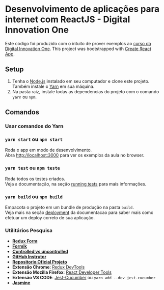 # Desenvolvimento de aplicações para internet com ReactJS - Digital Innovation One

Este código foi produzido com o intuito de prover exemplos ao [curso da Digital Innovation One](https://web.digitalinnovation.one/course/desenvolvimento-de-aplicacoes-para-internet-com-reactjs/learning/c6a6c9e3-c419-4443-9191-b3bf851d1ce4).
This project was bootstrapped with [Create React App](https://github.com/facebook/create-react-app).

## Setup

1. Tenha o [Node.js](https://nodejs.org/en/download/) instalado em seu computador e clone este projeto. Também instale o [Yarn](https://classic.yarnpkg.com/en/docs/install/#windows-stable) em sua máquina.
2. Na pasta raiz, instale todas as dependencias do projeto com o comando `yarn` ou `npm`.


## Comandos

### Usar comandos do Yarn

### `yarn start` ou `npm start`

Roda o app em modo de desenvolvimento.<br>
Abra [http://localhost:3000](http://localhost:3000) para ver os exemplos da aula no browser.

### `yarn test` ou `npm teste`

Roda todos os testes criados.<br>
Veja a documentação, na seção [running tests](https://facebook.github.io/create-react-app/docs/running-tests) para mais informações.

### `yarn build` ou `npm build`

Empacota o projeto em um bundle de produção na pasta `build`.<br>
Veja mais na seção [deployment](https://facebook.github.io/create-react-app/docs/deployment) da documentacao para saber mais como efetuar um deploy correto de sua aplicação.

### **Utilitários Pesquisa**

- **[Redux Form](https://redux-form.com/8.3.0/)**
- **[Formik](https://formik.org/)**
- **[Controlled vs uncontrolled](https://goshakkk.name/controlled-vs-uncontrolled-inputs-react/)**
- **[GitHub Instrutor](https://github.com/eduardogc)**
- **[Repositorio Oficial Projeto](https://github.com/eduardogc/digital-one-react-intermediario)**
- **Extensão Chrome**: [Redux DevTools](https://chrome.google.com/webstore/detail/redux-devtools/lmhkpmbekcpmknklioeibfkpmmfibljd/related?hl=pt-BR)
- **Extensão Mozilla Firefox**: [React Developer Tools](https://addons.mozilla.org/pt-BR/firefox/addon/react-devtools/)
- **Extensão VS CODE**: [Jest-Cucumber](https://www.npmjs.com/package/jest-cucumber) ou `yarn add --dev jest-cucumber`
- **[Jasmine](https://jasmine.github.io/)**
